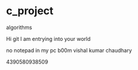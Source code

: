 # c_project
algorithms

Hi git I am entrying into your world

no notepad in my pc
b00m
vishal kumar chaudhary

4390580938509